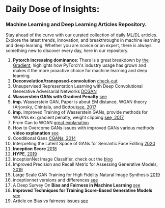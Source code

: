 # Daily Dose of Insights:
### Machine Learning and Deep Learning Articles Repository.
Stay ahead of the curve with our curated collection of daily ML/DL articles. Explore the latest trends, innovation, and breakthroughs in machine learning and deep learning. Whether you are novice or an expert, there is always something new to discover every day, here in our repository.
1. **Pytorch increasing dominance**: There is a great breakdown by [the Gradient](https://thegradient.pub/state-of-ml-frameworks-2019-pytorch-dominates-research-tensorflow-dominates-industry/), highlights how PyTorch's industry usage has grown and makes it the more proactive choice for machine learning and deep learning.
2. **Deconvolution/transposed-convolution** [check-out](https://distill.pub/2016/deconv-checkerboard/)
3. Unsupervised Representation Learning with Deep Convolutional Generative Adversarial Networks [DCGAN](https://arxiv.org/abs/1511.06434)
4. **Wasserstein GANs with Gradient Penalty**  [see](https://www.mlq.ai/wasserstein-gans-with-gradient-penalty/)
5. **imp.** Wasserstein GAN, Paper is about EM distance, WGAN theory (Arjovsky, Chintala, and Bottou)[see, 2017](https://arxiv.org/pdf/1701.07875)
6. **imp.** Improved Training of Wasserstein GANs, provide methods for WGANs ex: gradient penalty, weight clipping.[see, 2017](https://arxiv.org/pdf/1704.00028)
7. From Gan to WGAN [great explanation](https://lilianweng.github.io/posts/2017-08-20-gan/)
8. How to Overcome GANs issues with improved GANs various methods **video explanation** [see](https://www.youtube.com/watch?v=RdC4XeExDeY)
9. Conditional Gans [CGANs, 2014](https://arxiv.org/pdf/1411.1784)
10. Interpreting the Latent Space of GANs for Semantic Face Editing [2020](https://arxiv.org/pdf/1907.10786)
11. **Inception Score** [2018](https://arxiv.org/pdf/1801.01973)
12. **HYPE**, [2019](https://arxiv.org/pdf/1904.01121)
13. InceptionNet Image Classifier, check out the [blog](https://sh-tsang.medium.com/review-inception-v3-1st-runner-up-image-classification-in-ilsvrc-2015-17915421f77c)
14. Improved Precision and Recall Metric for Assessing Generative Models, [2019](https://arxiv.org/abs/1904.06991)
15. Large Scale GAN Training for High Fidelity Natural Image Synthesis [2019](https://arxiv.org/abs/1809.11096)
16. inceptionnet versions and differences [see](https://sh-tsang.medium.com/review-inception-v3-1st-runner-up-image-classification-in-ilsvrc-2015-17915421f77c)
17. A Deep Survey On **Bias and Fairness in Machine Learning** [see](https://arxiv.org/pdf/1908.09635)
18. **Improved Techniques for Training Score-Based
Generative Models** [see](https://arxiv.org/pdf/2006.09011)
19. Article on Bias vs fairness issues [see](https://www.theverge.com/21298762/face-depixelizer-ai-machine-learning-tool-pulse-stylegan-obama-bias)
